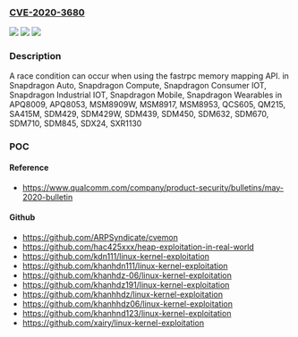 ### [CVE-2020-3680](https://cve.mitre.org/cgi-bin/cvename.cgi?name=CVE-2020-3680)
![](https://img.shields.io/static/v1?label=Product&message=Snapdragon%20Auto%2C%20Snapdragon%20Compute%2C%20Snapdragon%20Consumer%20IOT%2C%20Snapdragon%20Industrial%20IOT%2C%20Snapdragon%20Mobile%2C%20Snapdragon%20Wearables&color=blue)
![](https://img.shields.io/static/v1?label=Version&message=n%2Fa&color=blue)
![](https://img.shields.io/static/v1?label=Vulnerability&message=Time-of-Check%20Time-of-Use%20(TOCTOU)%20Race%20Condition%20in%20DSP%20Services&color=brighgreen)

### Description

A race condition can occur when using the fastrpc memory mapping API. in Snapdragon Auto, Snapdragon Compute, Snapdragon Consumer IOT, Snapdragon Industrial IOT, Snapdragon Mobile, Snapdragon Wearables in APQ8009, APQ8053, MSM8909W, MSM8917, MSM8953, QCS605, QM215, SA415M, SDM429, SDM429W, SDM439, SDM450, SDM632, SDM670, SDM710, SDM845, SDX24, SXR1130

### POC

#### Reference
- https://www.qualcomm.com/company/product-security/bulletins/may-2020-bulletin

#### Github
- https://github.com/ARPSyndicate/cvemon
- https://github.com/hac425xxx/heap-exploitation-in-real-world
- https://github.com/kdn111/linux-kernel-exploitation
- https://github.com/khanhdn111/linux-kernel-exploitation
- https://github.com/khanhdz-06/linux-kernel-exploitation
- https://github.com/khanhdz191/linux-kernel-exploitation
- https://github.com/khanhhdz/linux-kernel-exploitation
- https://github.com/khanhhdz06/linux-kernel-exploitation
- https://github.com/khanhnd123/linux-kernel-exploitation
- https://github.com/xairy/linux-kernel-exploitation

